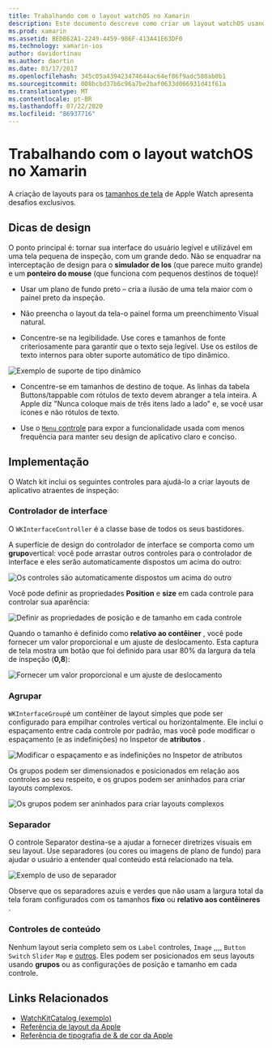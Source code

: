 ```yaml
---
title: Trabalhando com o layout watchOS no Xamarin
description: Este documento descreve como criar um layout watchOS usando o Xamarin. Ele aborda os controladores de interface, grupos, separadores e controles de conteúdo.
ms.prod: xamarin
ms.assetid: BEDB62A1-2249-4459-986F-413A41E63DF0
ms.technology: xamarin-ios
author: davidortinau
ms.author: daortin
ms.date: 03/17/2017
ms.openlocfilehash: 345c05a439423474644ac64ef86f9adc580ab0b1
ms.sourcegitcommit: 008bcbd37b6c96a7be2baf0633d066931d41f61a
ms.translationtype: MT
ms.contentlocale: pt-BR
ms.lasthandoff: 07/22/2020
ms.locfileid: "86937716"
---
```

# <a name="working-with-watchos-layout-in-xamarin"></a>Trabalhando com o layout watchOS no Xamarin

A criação de layouts para os [tamanhos de tela](~/ios/watchos/app-fundamentals/screen-sizes.md) de Apple Watch apresenta desafios exclusivos.

## <a name="design-tips"></a>Dicas de design

O ponto principal é: tornar sua interface do usuário legível e utilizável em uma tela pequena de inspeção, com um grande dedo. Não se enquadrar na interceptação de design para o **simulador de Ios** (que parece muito grande) e um **ponteiro do mouse** (que funciona com pequenos destinos de toque)!

- Usar um plano de fundo preto – cria a ilusão de uma tela maior com o painel preto da inspeção.

- Não preencha o layout da tela-o painel forma um preenchimento Visual natural.

- Concentre-se na legibilidade. Use cores e tamanhos de fonte criteriosamente para garantir que o texto seja legível. Use os estilos de texto internos para obter suporte automático de tipo dinâmico.

![Exemplo de suporte de tipo dinâmico](layout-images/type.png)

- Concentre-se em tamanhos de destino de toque. As linhas da tabela Buttons/tappable com rótulos de texto devem abranger a tela inteira. A Apple diz "Nunca coloque mais de três itens lado a lado" e, se você usar ícones e não rótulos de texto.

- Use o [ `Menu` controle](~/ios/watchos/user-interface/menu.md) para expor a funcionalidade usada com menos frequência para manter seu design de aplicativo claro e conciso.

## <a name="implementation"></a>Implementação

O Watch kit inclui os seguintes controles para ajudá-lo a criar layouts de aplicativo atraentes de inspeção:

### <a name="interface-controller"></a>Controlador de interface

O `WKInterfaceController` é a classe base de todos os seus bastidores.

A superfície de design do controlador de interface se comporta como um **grupo**vertical: você pode arrastar outros controles para o controlador de interface e eles serão automaticamente dispostos um acima do outro:

![Os controles são automaticamente dispostos um acima do outro](layout-images/controller-scene.png)

Você pode definir as propriedades **Position** e **size** em cada controle para controlar sua aparência:

![Definir as propriedades de posição e de tamanho em cada controle](layout-images/positionsize-attributes.png)

Quando o tamanho é definido como **relativo ao contêiner** , você pode fornecer um valor proporcional e um ajuste de deslocamento. Esta captura de tela mostra um botão que foi definido para usar 80% da largura da tela de inspeção (**0,8**):

![Fornecer um valor proporcional e um ajuste de deslocamento](layout-images/button-attributes.png)

### <a name="group"></a>Agrupar

`WKInterfaceGroup`é um contêiner de layout simples que pode ser configurado para empilhar controles vertical ou horizontalmente. Ele inclui o espaçamento entre cada controle por padrão, mas você pode modificar o espaçamento (e as indefinições) no Inspetor de **atributos** .

![Modificar o espaçamento e as indefinições no Inspetor de atributos](layout-images/group-attributes.png)

Os grupos podem ser dimensionados e posicionados em relação aos controles ao seu respeito, e os grupos podem ser aninhados para criar layouts complexos.

![Os grupos podem ser aninhados para criar layouts complexos](layout-images/group-scene.png)

### <a name="separator"></a>Separador

O controle Separator destina-se a ajudar a fornecer diretrizes visuais em seu layout. Use separadores (ou cores ou imagens de plano de fundo) para ajudar o usuário a entender qual conteúdo está relacionado na tela.

![Exemplo de uso de separador](layout-images/separator-scene.png)

Observe que os separadores azuis e verdes que não usam a largura total da tela foram configurados com os tamanhos **fixo** ou **relativo aos contêineres** .

### <a name="content-controls"></a>Controles de conteúdo

Nenhum layout seria completo sem os `Label` controles, `Image` ,,,, `Button` `Switch` `Slider` `Map` e [outros](~/ios/watchos/user-interface/index.md).
Eles podem ser posicionados em seus layouts usando **grupos** ou as configurações de posição e tamanho em cada controle.

## <a name="related-links"></a>Links Relacionados

- [WatchKitCatalog (exemplo)](https://docs.microsoft.com/samples/xamarin/ios-samples/watchos-watchkitcatalog)
- [Referência de layout da Apple](https://developer.apple.com/library/prerelease/ios/documentation/UserExperience/Conceptual/WatchHumanInterfaceGuidelines/Layout.html)
- [Referência de tipografia de & de cor da Apple](https://developer.apple.com/library/prerelease/ios/documentation/UserExperience/Conceptual/WatchHumanInterfaceGuidelines/ColorandTypography.html)
